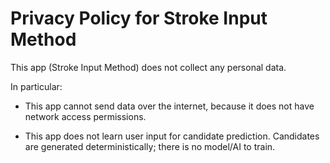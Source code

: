 # Privacy Policy for Stroke Input Method


This app (Stroke Input Method) does not collect any personal data.

In particular:

- This app cannot send data over the internet,
  because it does not have network access permissions.

- This app does not learn user input for candidate prediction.
  Candidates are generated deterministically;
  there is no model/AI to train.
